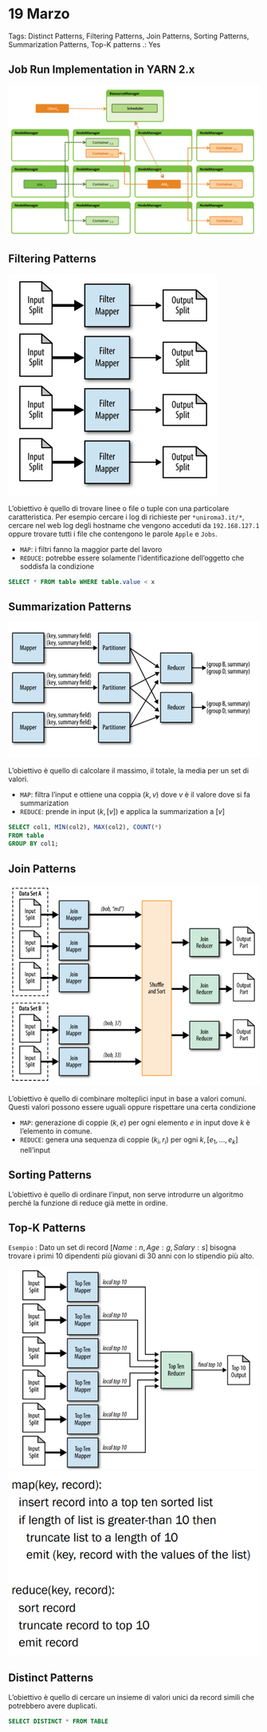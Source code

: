 # 19 Marzo

Tags: Distinct Patterns, Filtering Patterns, Join Patterns, Sorting Patterns, Summarization Patterns, Top-K patterns
.: Yes

## Job Run Implementation in YARN 2.x

![Screenshot from 2025-03-19 10-45-36.png](Screenshot_from_2025-03-19_10-45-36.png)

## Filtering Patterns

![Screenshot from 2025-03-21 14-25-10.png](Screenshot_from_2025-03-21_14-25-10.png)

L’obiettivo è quello di trovare linee o file o tuple con una particolare caratteristica. Per esempio cercare i log di richieste per `*uniroma3.it/*`, cercare nel web log degli hostname che vengono acceduti da `192.168.127.1` oppure trovare tutti i file che contengono le parole `Apple` e `Jobs`.

- `MAP`: i filtri fanno la maggior parte del lavoro
- `REDUCE`: potrebbe essere solamente l’identificazione dell’oggetto che soddisfa la condizione

```sql
SELECT * FROM table WHERE table.value < x
```

## Summarization Patterns

![Screenshot from 2025-03-21 14-27-01.png](Screenshot_from_2025-03-21_14-27-01.png)

L’obiettivo è quello di calcolare il massimo, il totale, la media per un set di valori.

- `MAP`: filtra l’input e ottiene una coppia $(k,v)$ dove $v$ è il valore dove si fa summarization
- `REDUCE`: prende in input $(k,[v])$ e applica la summarization a $[v]$

```sql
SELECT col1, MIN(col2), MAX(col2), COUNT(*)
FROM table
GROUP BY col1;
```

## Join Patterns

![Screenshot from 2025-03-21 14-29-47.png](Screenshot_from_2025-03-21_14-29-47.png)

L’obiettivo è quello di combinare molteplici input in base a valori comuni. Questi valori possono essere uguali oppure rispettare una certa condizione

- `MAP`: generazione di coppie $(k,e)$ per ogni elemento $e$ in input dove $k$ è l’elemento in comune.
- `REDUCE`: genera una sequenza di coppie $(k_i,r_i)$ per ogni $k,[e_1,...,e_k]$ nell’input

## Sorting Patterns

L’obiettivo è quello di ordinare l’input, non serve introdurre un algoritmo perché la funzione di reduce già mette in ordine.

## Top-K Patterns

`Esempio` : Dato un set di record $[Name:n, Age:g, Salary:s]$ bisogna trovare i primi 10 dipendenti più giovani di 30 anni con lo stipendio più alto.

![Screenshot from 2025-03-21 14-32-38.png](Screenshot_from_2025-03-21_14-32-38.png)
![Screenshot from 2025-03-21 14-33-33.png](Screenshot_from_2025-03-21_14-33-33.png)

## Distinct Patterns

L’obiettivo è quello di cercare un insieme di valori unici da record simili che potrebbero avere duplicati.

```sql
SELECT DISTINCT * FROM TABLE
```